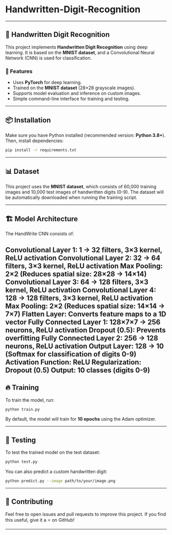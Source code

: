 # Handwritten-Digit-Recognition  

---

## 📝 Handwritten Digit Recognition

This project implements **Handwritten Digit Recognition** using deep learning. It is based on the **MNIST dataset**, and a Convolutional Neural Network (CNN) is used for classification.

### 🚀 Features
- Uses **PyTorch** for deep learning.
- Trained on the **MNIST dataset** (28×28 grayscale images).
- Supports model evaluation and inference on custom images.
- Simple command-line interface for training and testing.

---

## 📦 Installation
Make sure you have Python installed (recommended version: **Python 3.8+**). Then, install dependencies:

```bash
pip install -r requirements.txt
```

---

## 📊 Dataset
This project uses the **MNIST dataset**, which consists of 60,000 training images and 10,000 test images of handwritten digits (0-9). The dataset will be automatically downloaded when running the training script.

---

## 🏗️ Model Architecture
The HandWrite CNN consists of:

Convolutional Layer 1: 1 → 32 filters, 3×3 kernel, ReLU activation
Convolutional Layer 2: 32 → 64 filters, 3×3 kernel, ReLU activation
Max Pooling: 2×2 (Reduces spatial size: 28×28 → 14×14)
Convolutional Layer 3: 64 → 128 filters, 3×3 kernel, ReLU activation
Convolutional Layer 4: 128 → 128 filters, 3×3 kernel, ReLU activation
Max Pooling: 2×2 (Reduces spatial size: 14×14 → 7×7)
Flatten Layer: Converts feature maps to a 1D vector
Fully Connected Layer 1: 128×7×7 → 256 neurons, ReLU activation
Dropout (0.5): Prevents overfitting
Fully Connected Layer 2: 256 → 128 neurons, ReLU activation
Output Layer: 128 → 10 (Softmax for classification of digits 0-9)
Activation Function: ReLU
Regularization: Dropout (0.5)
Output: 10 classes (digits 0-9)
---

## 🔥 Training
To train the model, run:
```bash
python train.py
```
By default, the model will train for **10 epochs** using the Adam optimizer.

---

## 🧪 Testing
To test the trained model on the test dataset:
```bash
python test.py
```

You can also predict a custom handwritten digit:
```bash
python predict.py --image path/to/your/image.png
```

---

## 🤝 Contributing
Feel free to open issues and pull requests to improve this project. If you find this useful, give it a ⭐ on GitHub!

---
